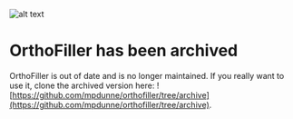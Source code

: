 ![alt text](http://empede.co.uk/imgrepos/OrthoFiller_head.png? "OrthoFiller logo")

OrthoFiller has been archived
==========
OrthoFiller is out of date and is no longer maintained. If you really want to use it, clone the archived version here: ![https://github.com/mpdunne/orthofiller/tree/archive](https://github.com/mpdunne/orthofiller/tree/archive).
